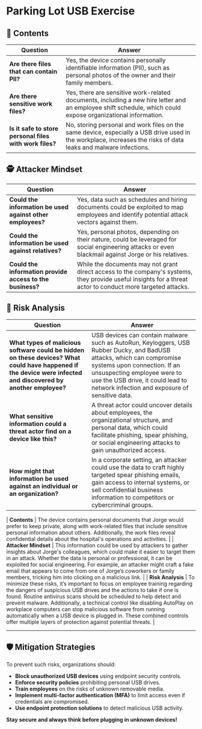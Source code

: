 # Parking Lot USB Exercise

## 📌 Contents
| Question | Answer |
|----------|--------|
| **Are there files that can contain PII?** | Yes, the device contains personally identifiable information (PII), such as personal photos of the owner and their family members. |
| **Are there sensitive work files?** | Yes, there are sensitive work-related documents, including a new hire letter and an employee shift schedule, which could expose organizational information. |
| **Is it safe to store personal files with work files?** | No, storing personal and work files on the same device, especially a USB drive used in the workplace, increases the risks of data leaks and malware infections. |

## 🕵️ Attacker Mindset
| Question | Answer |
|----------|--------|
| **Could the information be used against other employees?** | Yes, data such as schedules and hiring documents could be exploited to map employees and identify potential attack vectors against them. |
| **Could the information be used against relatives?** | Yes, personal photos, depending on their nature, could be leveraged for social engineering attacks or even blackmail against Jorge or his relatives. |
| **Could the information provide access to the business?** | While the documents may not grant direct access to the company's systems, they provide useful insights for a threat actor to conduct more targeted attacks. |

## 🔬 Risk Analysis
| Question | Answer |
|----------|--------|
| **What types of malicious software could be hidden on these devices? What could have happened if the device were infected and discovered by another employee?** | USB devices can contain malware such as AutoRun, Keyloggers, USB Rubber Ducky, and BadUSB attacks, which can compromise systems upon connection. If an unsuspecting employee were to use the USB drive, it could lead to network infection and exposure of sensitive data. |
| **What sensitive information could a threat actor find on a device like this?** | A threat actor could uncover details about employees, the organizational structure, and personal data, which could facilitate phishing, spear phishing, or social engineering attacks to gain unauthorized access. |
| **How might that information be used against an individual or an organization?** | In a corporate setting, an attacker could use the data to craft highly targeted spear phishing emails, gain access to internal systems, or sell confidential business information to competitors or cybercriminal groups. |


| **Contents** | The device contains personal documents that Jorge would prefer to keep private, along with work-related files that include sensitive personal information about others. Additionally, the work files reveal confidential details about the hospital's operations and activities. |
| **Attacker Mindset** | This information could be used by attackers to gather insights about Jorge's colleagues, which could make it easier to target them in an attack. Whether the data is personal or professional, it can be exploited for social engineering. For example, an attacker might craft a fake email that appears to come from one of Jorge’s coworkers or family members, tricking him into clicking on a malicious link. |
| **Risk Analysis** | To minimize these risks, it’s important to focus on employee training regarding the dangers of suspicious USB drives and the actions to take if one is found. Routine antivirus scans should be scheduled to help detect and prevent malware. Additionally, a technical control like disabling AutoPlay on workplace computers can stop malicious software from running automatically when a USB device is plugged in. These combined controls offer multiple layers of protection against potential threats. |


---

## 🛡️ Mitigation Strategies
To prevent such risks, organizations should:
- **Block unauthorized USB devices** using endpoint security controls.
- **Enforce security policies** prohibiting personal USB drives.
- **Train employees** on the risks of unknown removable media.
- **Implement multi-factor authentication (MFA)** to limit access even if credentials are compromised.
- **Use endpoint protection solutions** to detect malicious USB activity.

**Stay secure and always think before plugging in unknown devices!**
